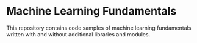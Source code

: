 # Machine Learning Fundamentals

This repository contains code samples of machine learning fundamentals written with and without additional libraries and modules.
